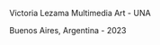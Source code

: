 Victoria Lezama 
Multimedia Art - UNA 

Buenos Aires, Argentina - 2023
<!---
victorialezama/victorialezama is a ✨ special ✨ repository because its `README.md` (this file) appears on your GitHub profile.
You can click the Preview link to take a look at your changes.
--->
